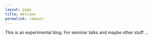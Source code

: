 ```yaml
---
layout: page
title: Welcome
permalink: /about/
---
```


This is an experimental blog.  For seminar talks and maybe other stuff ...
